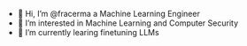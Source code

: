 - 👋 Hi, I’m @fracerma a Machine Learning Engineer
- 👀 I’m interested in Machine Learning and Computer Security
- 🌱 I’m currently learing finetuning LLMs
